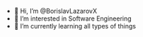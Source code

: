- 👋 Hi, I’m @BorislavLazarovX
- 👀 I’m interested in Software Engineering 
- 🌱 I’m currently learning all types of things

<!---
BorislavLazarovX/BorislavLazarovX is a ✨ special ✨ repository because its `README.md` (this file) appears on your GitHub profile.
You can click the Preview link to take a look at your changes.
--->
